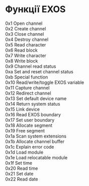 # Функції EXOS

0x1 Open channel  
0x2 Create channel  
0x3 Close channel  
0x4 Destroy channel  
0x5 Read character  
0x6 Read block  
0x7 Write character  
0x8 Write block  
0x9 Channel read status  
0xa Set and reset channel status  
0xb Special function  
0x10 Read/write/toggle EXOS variable  
0x11 Capture channel  
0x12 Redirect channel  
0x13 Set default device name  
0x14 Return system status  
0x15 Link device  
0x16 Read EXOS boundary  
0x17 Set user boundary  
0x18 Allocate segment  
0x19 Free segment  
0x1a Scan system extensions  
0x1b Allocate channel buffer  
0x1c Explain error code  
0x1d Load module  
0x1e Load relocatable module  
0x1f Set time  
0x20 Read time  
0x21 Set date  
0x22 Read date  